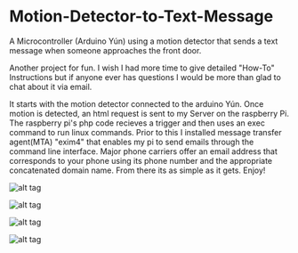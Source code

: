 # Motion-Detector-to-Text-Message
A Microcontroller (Arduino Yún) using a motion detector that sends a text message when someone approaches the front door.

Another project for fun. I wish I had more time to give detailed "How-To" Instructions
but if anyone ever has questions I would be more than glad to chat about it via email.

It starts with the motion detector connected to the arduino Yún. Once motion is detected, an html request is
sent to my Server on the raspberry Pi. The raspberry pi's php code recieves a trigger and then uses an exec
command to run linux commands. Prior to this I installed message transfer agent(MTA) "exim4" that enables my pi
to send emails through the command line interface. Major phone carriers offer an email address that corresponds to 
your phone using its phone number and the appropriate concatenated domain name. From there its as simple as it gets.
Enjoy!

![alt tag](http://i.imgur.com/ph8jbKX.png)

![alt tag](http://i.imgur.com/44vYkly.jpg)

![alt tag](http://i.imgur.com/YijPmxC.jpg)

![alt tag](http://i.imgur.com/TBewe6h.jpg)

